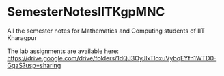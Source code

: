 # SemesterNotesIITKgpMNC
All the semester notes for Mathematics and Computing students of IIT Kharagpur 

The lab assignments are available here:
https://drive.google.com/drive/folders/1dQJ3OyJlxTloxuVybqEYfn1WTD0-GgaS?usp=sharing


